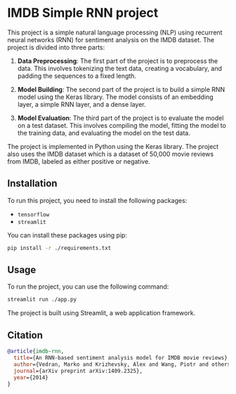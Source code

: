 # IMDB Simple RNN project

This project is a simple natural language processing (NLP) using recurrent neural networks (RNN) for sentiment analysis on the IMDB dataset. The project is divided into three parts:

1. **Data Preprocessing**: The first part of the project is to preprocess the data. This involves tokenizing the text data, creating a vocabulary, and padding the sequences to a fixed length.

2. **Model Building**: The second part of the project is to build a simple RNN model using the Keras library. The model consists of an embedding layer, a simple RNN layer, and a dense layer.

3. **Model Evaluation**: The third part of the project is to evaluate the model on a test dataset. This involves compiling the model, fitting the model to the training data, and evaluating the model on the test data.

The project is implemented in Python using the Keras library. The project also uses the IMDB dataset which is a dataset of 50,000 movie reviews from IMDB, labeled as either positive or negative.

## Installation

To run this project, you need to install the following packages:

* `tensorflow`
* `streamlit`

You can install these packages using pip:

```bash
pip install -r ./requirements.txt
```

## Usage

To run the project, you can use the following command:

```bash
streamlit run ./app.py
```

The project is built using Streamlit, a web application framework.

## Citation

```bibtex
@article{imdb-rnn,
  title={An RNN-based sentiment analysis model for IMDB movie reviews},
  author={Vedran, Marko and Krizhevsky, Alex and Wang, Piotr and others},
  journal={arXiv preprint arXiv:1409.2325},
  year={2014}
}
```

